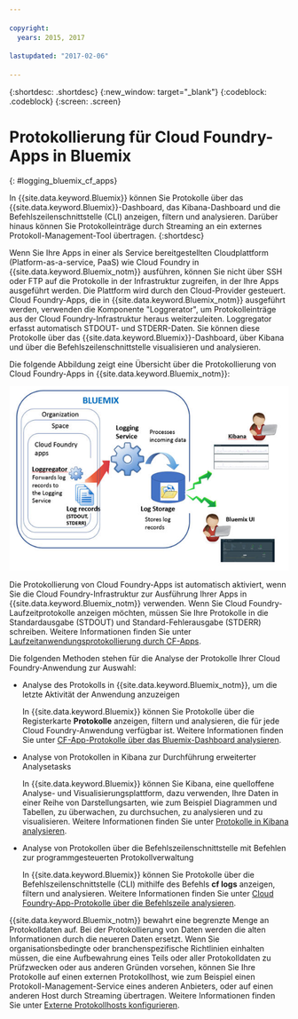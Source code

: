 ```yaml
---

copyright:
  years: 2015, 2017

lastupdated: "2017-02-06"

---
```



{:shortdesc: .shortdesc}
{:new_window: target="_blank"}
{:codeblock: .codeblock}
{:screen: .screen}

# Protokollierung für Cloud Foundry-Apps in Bluemix
{: #logging_bluemix_cf_apps}

In {{site.data.keyword.Bluemix}} können Sie Protokolle über das {{site.data.keyword.Bluemix}}-Dashboard, das Kibana-Dashboard und die Befehlszeilenschnittstelle (CLI) anzeigen, filtern und analysieren. Darüber hinaus können Sie Protokolleinträge durch Streaming an ein externes Protokoll-Management-Tool übertragen.
{:shortdesc}

Wenn Sie Ihre Apps in einer als Service bereitgestellten Cloudplattform (Platform-as-a-service, PaaS) wie Cloud Foundry in {{site.data.keyword.Bluemix_notm}} ausführen, können Sie nicht über SSH oder FTP auf die Protokolle in der Infrastruktur zugreifen, in der Ihre Apps ausgeführt werden. Die Plattform wird durch den Cloud-Provider gesteuert. Cloud Foundry-Apps, die in {{site.data.keyword.Bluemix_notm}} ausgeführt werden, verwenden die Komponente "Loggrerator", um Protokolleinträge aus der Cloud Foundry-Infrastruktur heraus weiterzuleiten. Loggregator erfasst automatisch STDOUT- und STDERR-Daten. Sie können diese Protokolle über das {{site.data.keyword.Bluemix}}-Dashboard, über Kibana und über die Befehlszeilenschnittstelle visualisieren und analysieren.

Die folgende Abbildung zeigt eine Übersicht über die Protokollierung von Cloud Foundry-Apps in {{site.data.keyword.Bluemix_notm}}:

![Allgemeine Komponentenübersicht für CF-Apps](images/logging_cf_apps_ov.jpg)
 
Die Protokollierung von Cloud Foundry-Apps ist automatisch aktiviert, wenn Sie die Cloud Foundry-Infrastruktur zur Ausführung Ihrer Apps in {{site.data.keyword.Bluemix_notm}} verwenden. Wenn Sie Cloud Foundry-Laufzeitprotokolle anzeigen möchten, müssen Sie Ihre Protokolle in die Standardausgabe (STDOUT) und Standard-Fehlerausgabe (STDERR) schreiben. Weitere Informationen finden Sie unter [Laufzeitanwendungsprotokollierung durch CF-Apps](cfapps/logging_writing_to_log_from_cf_app.html#logging_writing_to_log_from_cf_app).

Die folgenden Methoden stehen für die Analyse der Protokolle Ihrer Cloud Foundry-Anwendung zur Auswahl:

* Analyse des Protokolls in {{site.data.keyword.Bluemix_notm}}, um die letzte Aktivität der Anwendung anzuzeigen
    
    In {{site.data.keyword.Bluemix}} können Sie Protokolle über die Registerkarte **Protokolle** anzeigen, filtern und analysieren, die für jede Cloud Foundry-Anwendung verfügbar ist. Weitere Informationen finden Sie unter [CF-App-Protokolle über das Bluemix-Dashboard analysieren](logging_view_dashboard.html#analyzing_logs_bmx_ui).
    
* Analyse von Protokollen in Kibana zur Durchführung erweiterter Analysetasks
    
    In {{site.data.keyword.Bluemix}} können Sie Kibana, eine quelloffene Analyse- und Visualisierungsplattform, dazu verwenden, Ihre Daten in einer Reihe von Darstellungsarten, wie zum Beispiel Diagrammen und Tabellen, zu überwachen, zu durchsuchen, zu analysieren und zu visualisieren. Weitere Informationen finden Sie unter [Protokolle in Kibana analysieren](logging_view_kibana3.html#analyzing_logs_Kibana).

* Analyse von Protokollen über die Befehlszeilenschnittstelle mit Befehlen zur programmgesteuerten Protokollverwaltung
    
    In {{site.data.keyword.Bluemix}} können Sie Protokolle über die Befehlszeilenschnittstelle (CLI) mithilfe des Befehls **cf logs** anzeigen, filtern und analysieren. Weitere Informationen finden Sie unter [Cloud Foundry-App-Protokolle über die Befehlszeile analysieren](logging_view_cli.html#analyzing_logs_cli).

{{site.data.keyword.Bluemix_notm}} bewahrt eine begrenzte Menge an Protokolldaten auf. Bei der Protokollierung von Daten werden die alten Informationen durch die neueren Daten ersetzt. Wenn Sie organisationsbedingte oder branchenspezifische Richtlinien einhalten müssen, die eine Aufbewahrung eines Teils oder aller Protokolldaten zu Prüfzwecken oder aus anderen Gründen vorsehen, können Sie Ihre Protokolle auf einen externen Protokollhost, wie zum Beispiel einen Protokoll-Management-Service eines anderen Anbieters, oder auf einen anderen Host durch Streaming übertragen. Weitere Informationen finden Sie unter [Externe Protokollhosts konfigurieren](logging_view_external.html#viewing_logs_external).



